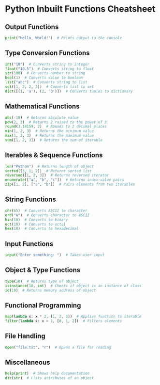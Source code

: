 # Python Inbuilt Functions Cheatsheet

## Output Functions
```python
print("Hello, World!")  # Prints output to the console
```

## Type Conversion Functions
```python
int("10")  # Converts string to integer
float("10.5")  # Converts string to float
str(100)  # Converts number to string
bool(1)  # Converts value to boolean
list("abc")  # Converts string to list
set([1, 2, 2, 3])  # Converts list to set
dict([(1, 'a'), (2, 'b')])  # Converts tuples to dictionary
```

## Mathematical Functions
```python
abs(-10)  # Returns absolute value
pow(2, 3)  # Returns 2 raised to the power of 3
round(3.14159, 2)  # Rounds to 2 decimal places
min(1, 2, 3)  # Returns the minimum value
max(1, 2, 3)  # Returns the maximum value
sum([1, 2, 3])  # Returns the sum of iterable
```

## Iterables & Sequence Functions
```python
len("Python")  # Returns length of object
sorted([3, 1, 2])  # Returns sorted list
reversed([1, 2, 3])  # Returns reversed iterator
enumerate(["a", "b", "c"])  # Returns index-value pairs
zip([1, 2], ["a", "b"])  # Pairs elements from two iterables
```

## String Functions
```python
chr(65)  # Converts ASCII to character
ord("A")  # Converts character to ASCII
bin(10)  # Converts to binary
oct(10)  # Converts to octal
hex(10)  # Converts to hexadecimal
```

## Input Functions
```python
input("Enter something: ")  # Takes user input
```

## Object & Type Functions
```python
type(10)  # Returns type of object
isinstance(10, int)  # Checks if object is an instance of class
id(10)  # Returns memory address of object
```

## Functional Programming
```python
map(lambda x: x * 2, [1, 2, 3])  # Applies function to iterable
filter(lambda x: x > 1, [0, 1, 2])  # Filters elements
```

## File Handling
```python
open("file.txt", "r")  # Opens a file for reading
```

## Miscellaneous
```python
help(print)  # Shows help documentation
dir(str)  # Lists attributes of an object
